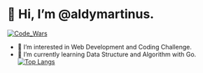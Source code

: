 # 👋 Hi, I’m @aldymartinus.
[![Code_Wars](https://www.codewars.com/users/aldymartinus/badges/small)]( )
- 👀 I’m interested in Web Development and Coding Challenge.
- 🌱 I’m currently learning Data Structure and Algorithm with Go.
[![Top Langs](https://github-readme-stats.vercel.app/api/top-langs/?username=aldymartinus&layout=compact&theme=tokyonight)]( )


<!---
aldymartinus/aldymartinus is a ✨ special ✨ repository because its `README.md` (this file) appears on your GitHub profile.
You can click the Preview link to take a look at your changes.
--->
